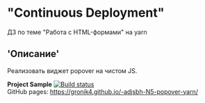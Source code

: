 # "Continuous Deployment"
ДЗ по теме "Работа с HTML-формами" на yarn 
## 'Описание'
Реализовать виджет  popover на чистом JS. 
  
**Project Sample**  [![Build status](https://ci.appveyor.com/api/projects/status/hutugqplu80w4g0h?svg=true)](https://ci.appveyor.com/project/Gronik4/adjsbh-n5-popover-yarn)  
GitHub pages: https://gronik4.github.io/-adjsbh-N5-popover-yarn/
